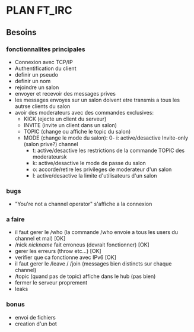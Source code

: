 
# PLAN FT_IRC

## Besoins

### fonctionnalites principales

- Connexion avec TCP/IP
- Authentification du client
- definir un pseudo
- definir un nom
- rejoindre un salon
- envoyer et recevoir des messages prives
- les messages envoyes sur un salon doivent etre transmis a tous les autrse clients du salon
- avoir des moderateurs avec des commandes exclusives:
    - KICK (ejecte un client du serveur)
    - INVITE (invite un client dans un salon)
    - TOPIC (change ou affiche le topic du salon)
    - MODE (change le mode du salon):
        0- i: active/desactive Invite-only (salon prive?) channel
        - t: active/desactive les restrictions de la commande TOPIC des moderateursk
        - k: active/desactive le mode de passe du salon
        - o: accorde/retire les privileges de moderateur d'un salon
        - l: active/desactive la limite d'utilisateurs d'un salon

### bugs

- "You're not a channel operator" s'affiche a la connexion

### a faire

- il faut gerer le /who (la commande /who envoie a tous les users du channel et mal) [OK]
- /nick _nickname_ fait erroneus (devrait fonctionner) [OK]
- gerer les erreurs (throw etc...) [OK]
- verifier que ca fonctionne avec IPv6 [OK]
- il faut gerer le /leave / /join (messages bien distincts sur chaque channel)
- /topic (quand pas de topic) affiche dans le hub (pas bien)
- fermer le serveur proprement
- leaks

### bonus

- envoi de fichiers
- creation d'un bot
